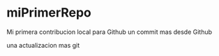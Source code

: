 # miPrimerRepo

Mi primera contribucion local para Github
un  commit mas desde Github


una actualizacion mas git
